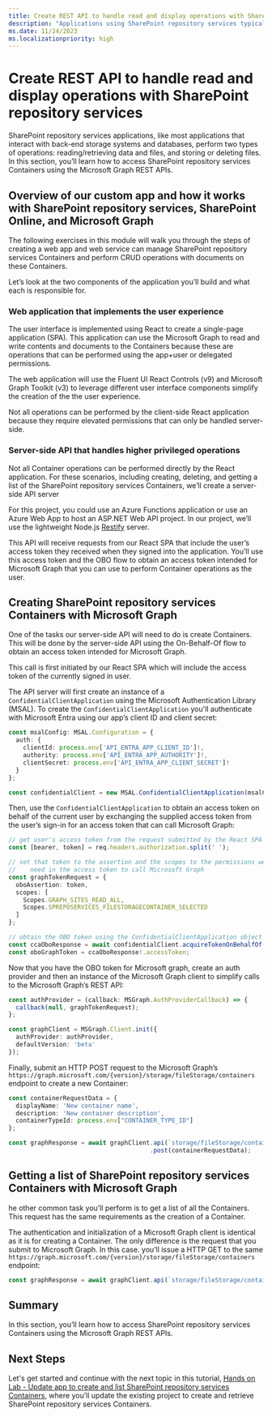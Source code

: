 ```yaml
---
title: Create REST API to handle read and display operations with SharePoint repository services
description: "Applications using SharePoint repository services typically execute two primary operations with back-end storage: retrieving and storing/deleting data and files. This section will instruct you on accessing SharePoint repository services Containers through the Microsoft Graph REST APIs."
ms.date: 11/24/2023
ms.localizationpriority: high
---
```

# Create REST API to handle read and display operations with SharePoint repository services

SharePoint repository services applications, like most applications that interact with back-end storage systems and databases, perform two types of operations: reading/retrieving data and files, and storing or deleting files. In this section, you’ll learn how to access SharePoint repository services Containers using the Microsoft Graph REST APIs.

## Overview of our custom app and how it works with SharePoint repository services, SharePoint Online, and Microsoft Graph

The following exercises in this module will walk you through the steps of creating a web app and web service can manage SharePoint repository services Containers and perform CRUD operations with documents on these Containers.

Let’s look at the two components of the application you’ll build and what each is responsible for.

### Web application that implements the user experience

The user interface is implemented using React to create a single-page application (SPA). This application can use the Microsoft Graph to read and write contents and documents to the Containers because these are operations that can be performed using the app+user or delegated permissions.

The web application will use the Fluent UI React Controls (v9) and Microsoft Graph Toolkit (v3) to leverage different user interface components simplify the creation of the the user experience.

Not all operations can be performed by the client-side React application because they require elevated permissions that can only be handled server-side.

### Server-side API that handles higher privileged operations

Not all Container operations can be performed directly by the React application. For these scenarios, including creating, deleting, and getting a list of the SharePoint repository services Containers, we’ll create a server-side API server

For this project, you could use an Azure Functions application or use an Azure Web App to host an ASP.NET Web API project. In our project, we’ll use the lightweight Node.js [Restify](http://restify.com/) server.

This API will receive requests from our React SPA that include the user’s access token they received when they signed into the application. You’ll use this access token and the OBO flow to obtain an access token intended for Microsoft Graph that you can use to perform Container operations as the user.

## Creating SharePoint repository services Containers with Microsoft Graph

One of the tasks our server-side API will need to do is create Containers. This will be done by the server-side API using the On-Behalf-Of flow to obtain an access token intended for Microsoft Graph.

This call is first initiated by our React SPA which will include the access token of the currently signed in user.

The API server will first create an instance of a `ConfidentialClientApplication` using the Microsoft Authentication Library (MSAL). To create the `ConfidentialClientApplication` you'll authenticate with Microsoft Entra using our app’s client ID and client secret:

```typescript
const msalConfig: MSAL.Configuration = {
  auth: {
    clientId: process.env['API_ENTRA_APP_CLIENT_ID']!,
    authority: process.env['API_ENTRA_APP_AUTHORITY']!,
    clientSecret: process.env['API_ENTRA_APP_CLIENT_SECRET']!
  }
};

const confidentialClient = new MSAL.ConfidentialClientApplication(msalConfig);
```

Then, use the `ConfidentialClientApplication` to obtain an access token on behalf of the current user by exchanging the supplied access token from the user’s sign-in for an access token that can call Microsoft Graph:

```typescript
// get user's access token from the request submitted by the React SPA
const [bearer, token] = req.headers.authorization.split(' ');

// set that token to the assertion and the scopes to the permissions we
//    need in the access token to call Microsoft Graph
const graphTokenRequest = {
  oboAssertion: token,
  scopes: [
    Scopes.GRAPH_SITES_READ_ALL,
    Scopes.SPREPOSERVICES_FILESTORAGECONTAINER_SELECTED
  ]
};

// obtain the OBO token using the ConfidentialClientApplication object
const ccaOboResponse = await confidentialClient.acquireTokenOnBehalfOf(graphTokenRequest);
const oboGraphToken = ccaOboResponse!.accessToken;
```

Now that you have the OBO token for Microsoft graph, create an auth provider and then an instance of the Microsoft Graph client to simplify calls to the Microsoft Graph’s REST API:

```typescript
const authProvider = (callback: MSGraph.AuthProviderCallback) => {
  callback(null, graphTokenRequest);
};

const graphClient = MSGraph.Client.init({
  authProvider: authProvider,
  defaultVersion: 'beta'
});
```

Finally, submit an HTTP POST request to the Microsoft Graph’s `https://graph.microsoft.com/{version}/storage/fileStorage/containers` endpoint to create a new Container:

```typescript
const containerRequestData = {
  displayName: 'New container name',
  description: 'New container description',
  containerTypeId: process.env["CONTAINER_TYPE_ID"]
};

const graphResponse = await graphClient.api(`storage/fileStorage/containers`)
                                       .post(containerRequestData);
```

## Getting a list of SharePoint repository services Containers with Microsoft Graph

he other common task you’ll perform is to get a list of all the Containers. This request has the same requirements as the creation of a Container.

The authentication and initialization of a Microsoft Graph client is identical as it is for creating a Container. The only difference is the request that you submit to Microsoft Graph. In this case. you’ll issue a HTTP GET to the same `https://graph.microsoft.com/{version}/storage/fileStorage/containers` endpoint:

```typescript
const graphResponse = await graphClient.api(`storage/fileStorage/containers?$filter=containerTypeId eq ${process.env["CONTAINER_TYPE_ID"]}`).get();
```

## Summary

In this section, you’ll learn how to access SharePoint repository services Containers using the Microsoft Graph REST APIs.

## Next Steps

Let's get started and continue with the next topic in this tutorial, [Hands on Lab - Update app to create and list SharePoint repository services Containers](./m02-05-hol.md), where you’ll update the existing project to create and retrieve SharePoint repository services Containers.
